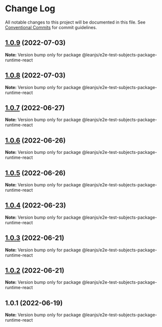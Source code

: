 # Change Log

All notable changes to this project will be documented in this file.
See [Conventional Commits](https://conventionalcommits.org) for commit guidelines.

## [1.0.9](https://github.com/leanjs/leanjs/compare/@leanjs/e2e-test-subjects-package-runtime-react@1.0.8...@leanjs/e2e-test-subjects-package-runtime-react@1.0.9) (2022-07-03)

**Note:** Version bump only for package @leanjs/e2e-test-subjects-package-runtime-react





## [1.0.8](https://github.com/leanjs/leanjs/compare/@leanjs/e2e-test-subjects-package-runtime-react@1.0.7...@leanjs/e2e-test-subjects-package-runtime-react@1.0.8) (2022-07-03)

**Note:** Version bump only for package @leanjs/e2e-test-subjects-package-runtime-react





## [1.0.7](https://github.com/leanjs/leanjs/compare/@leanjs/e2e-test-subjects-package-runtime-react@1.0.6...@leanjs/e2e-test-subjects-package-runtime-react@1.0.7) (2022-06-27)

**Note:** Version bump only for package @leanjs/e2e-test-subjects-package-runtime-react





## [1.0.6](https://github.com/leanjs/leanjs/compare/@leanjs/e2e-test-subjects-package-runtime-react@1.0.5...@leanjs/e2e-test-subjects-package-runtime-react@1.0.6) (2022-06-26)

**Note:** Version bump only for package @leanjs/e2e-test-subjects-package-runtime-react





## [1.0.5](https://github.com/leanjs/leanjs/compare/@leanjs/e2e-test-subjects-package-runtime-react@1.0.4...@leanjs/e2e-test-subjects-package-runtime-react@1.0.5) (2022-06-26)

**Note:** Version bump only for package @leanjs/e2e-test-subjects-package-runtime-react





## [1.0.4](https://github.com/leanjs/leanjs/compare/@leanjs/e2e-test-subjects-package-runtime-react@1.0.3...@leanjs/e2e-test-subjects-package-runtime-react@1.0.4) (2022-06-23)

**Note:** Version bump only for package @leanjs/e2e-test-subjects-package-runtime-react





## [1.0.3](https://github.com/leanjs/leanjs/compare/@leanjs/e2e-test-subjects-package-runtime-react@1.0.2...@leanjs/e2e-test-subjects-package-runtime-react@1.0.3) (2022-06-21)

**Note:** Version bump only for package @leanjs/e2e-test-subjects-package-runtime-react





## [1.0.2](https://github.com/leanjs/leanjs/compare/@leanjs/e2e-test-subjects-package-runtime-react@1.0.1...@leanjs/e2e-test-subjects-package-runtime-react@1.0.2) (2022-06-21)

**Note:** Version bump only for package @leanjs/e2e-test-subjects-package-runtime-react





## 1.0.1 (2022-06-19)

**Note:** Version bump only for package @leanjs/e2e-test-subjects-package-runtime-react
